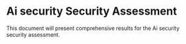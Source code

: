# Ai security Security Assessment

This document will present comprehensive results for the Ai security security assessment.
